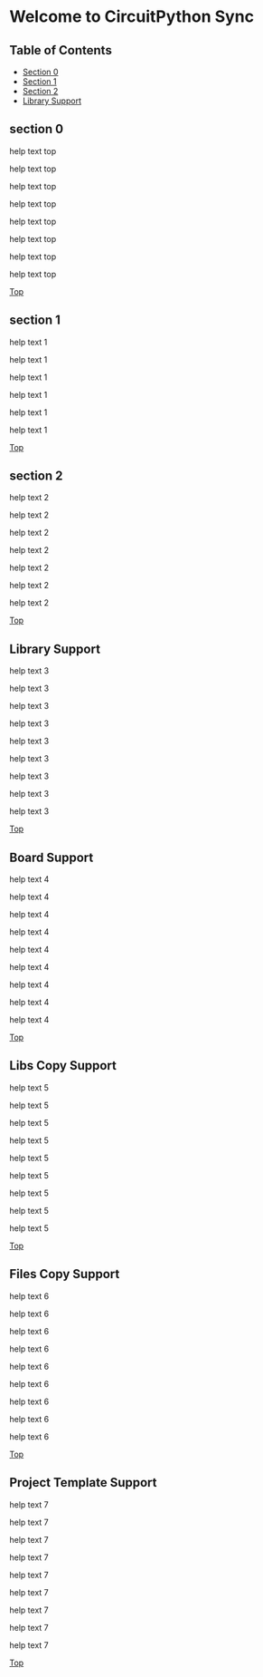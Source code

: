 # Welcome to CircuitPython Sync

## Table of Contents ##
* [Section 0](#section-0)
* [Section 1](#section-1)
* [Section 2](#section-2)
* [Library Support](#library-support)

## section 0
help text top

help text top

help text top

help text top

help text top

help text top

help text top

help text top

[Top](#welcome-to-circuitpython-sync)

## section 1
help text 1

help text 1

help text 1

help text 1

help text 1

help text 1

[Top](#welcome-to-circuitpython-sync)

## section 2
help text 2

help text 2

help text 2

help text 2

help text 2

help text 2

help text 2

[Top](#welcome-to-circuitpython-sync)

## Library Support
help text 3

help text 3

help text 3

help text 3

help text 3

help text 3

help text 3

help text 3

help text 3

[Top](#welcome-to-circuitpython-sync)

## Board Support
help text 4

help text 4

help text 4

help text 4

help text 4

help text 4

help text 4

help text 4

help text 4

[Top](#welcome-to-circuitpython-sync)

## Libs Copy Support
help text 5

help text 5

help text 5

help text 5

help text 5

help text 5

help text 5

help text 5

help text 5

[Top](#welcome-to-circuitpython-sync)

## Files Copy Support
help text 6

help text 6

help text 6

help text 6

help text 6

help text 6

help text 6

help text 6

help text 6

[Top](#welcome-to-circuitpython-sync)

## Project Template Support
help text 7

help text 7

help text 7

help text 7

help text 7

help text 7

help text 7

help text 7

help text 7

[Top](#welcome-to-circuitpython-sync)

